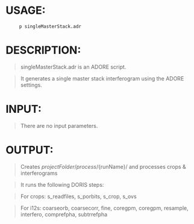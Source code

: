 # USAGE: #
`      p singleMasterStack.adr `

# DESCRIPTION: #
> singleMasterStack.adr is an ADORE script.

> It generates a single master stack interferogram using the ADORE settings.

# INPUT: #
> There are no input parameters.

# OUTPUT: #
> Creates ${projectFolder}/process/${runName}/ and processes crops & interferograms

> It runs the following DORIS steps:

> For crops: s\_readfiles, s\_porbits, s\_crop, s\_ovs

> For i12s: coarseorb, coarsecorr, fine, coregpm, coregpm, resample, interfero, comprefpha, subtrrefpha